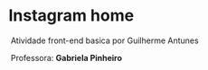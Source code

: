 #                    **Instagram home**   

​                                  Atividade front-end basica por Guilherme Antunes

​                                              Professora: **Gabriela Pinheiro**

